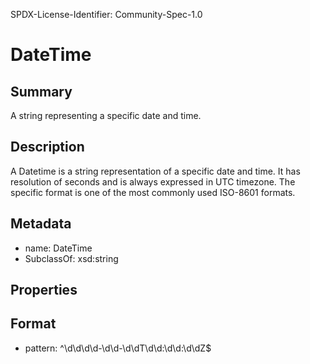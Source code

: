 SPDX-License-Identifier: Community-Spec-1.0

# DateTime

## Summary

A string representing a specific date and time.

## Description

A Datetime is a string representation of a specific date and time.
It has resolution of seconds and is always expressed in UTC timezone.
The specific format is one of the most commonly used ISO-8601 formats.

## Metadata

- name: DateTime
- SubclassOf: xsd:string

## Properties

## Format

- pattern: ^\d\d\d\d-\d\d-\d\dT\d\d:\d\d:\d\dZ$

